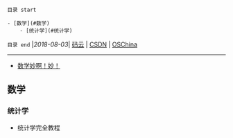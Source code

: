 `目录 start`
 
    - [数学](#数学)
        - [统计学](#统计学)

`目录 end` |_2018-08-03_| [码云](https://gitee.com/gin9) | [CSDN](http://blog.csdn.net/kcp606) | [OSChina](https://my.oschina.net/kcp1104)
****************************************
- [数学妙啊！妙！](https://www.zhihu.com/pub/book/119554814)



## 数学
### 统计学
- 统计学完全教程